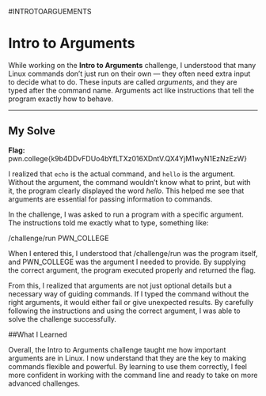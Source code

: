 #INTROTOARGUEMENTS

# Intro to Arguments

While working on the **Intro to Arguments** challenge, I understood that many Linux commands don’t just run on their own — they often need extra input to decide what to do. These inputs are called *arguments*,
and they are typed after the command name. Arguments act like instructions that tell the program exactly how to behave.  

---

## My Solve

**Flag:**  
pwn.college{k9b4DDvFDUo4bYfLTXz016XDntV.QX4YjM1wyN1EzNzEzW}



I realized that `echo` is the actual command, and `hello` is the argument. Without the argument, the command wouldn’t know what to print, but with it, the program clearly displayed the word *hello*. This helped me
see that arguments are essential for passing information to commands.  

In the challenge, I was asked to run a program with a specific argument. The instructions told me exactly what to type, something like:  

/challenge/run PWN_COLLEGE

When I entered this, I understood that /challenge/run was the program itself, and PWN_COLLEGE was the argument I needed to provide. By supplying the correct argument, the program executed properly and returned the flag.

From this, I realized that arguments are not just optional details but a necessary way of guiding commands. If I typed the command without the right arguments, it would either fail or give unexpected results. By carefully following the instructions and using the correct argument, I was able to solve the challenge successfully.

##What I Learned

Overall, the Intro to Arguments challenge taught me how important arguments are in Linux. I now understand that they are the key to making commands flexible and powerful. By learning to use them correctly, I feel more confident in working with the command line and ready to take on more advanced challenges.
